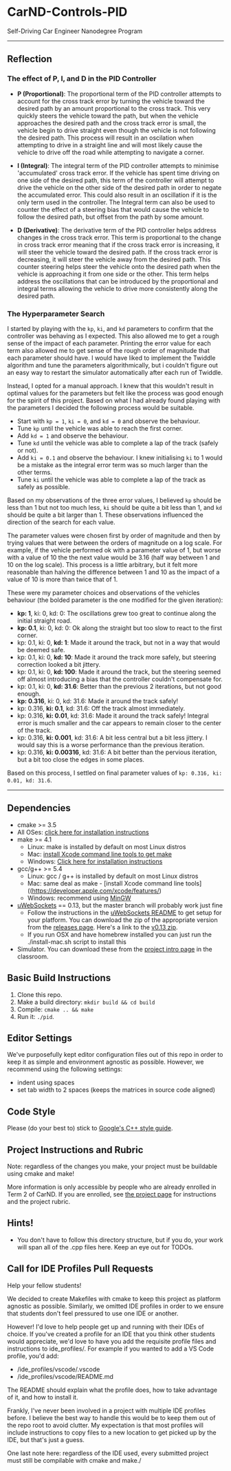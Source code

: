 # CarND-Controls-PID
Self-Driving Car Engineer Nanodegree Program

---

## Reflection

### The effect of P, I, and D in the PID Controller

- **P (Proportional)**: The proportional term of the PID controller attempts to account for the cross track error by turning the vehicle toward the desired path by an amount proportional to the cross track. This very quickly steers the vehicle toward the path, but when the vehicle approaches the desired path and the cross track error is small, the vehicle begin to drive straight even though the vehicle is not following the desired path. This process will result in an oscilation when attempting to drive in a straight line and will most likely cause the vehicle to drive off the road while attempting to navigate a corner.

- **I (Integral)**: The integral term of the PID controller attempts to minimise 'accumulated' cross track error. If the vehicle has spent time driving on one side of the desired path, this term of the controller will attempt to drive the vehicle on the other side of the desired path in order to negate the accumulated error. This could also result in an oscillation if it is the only term used in the controller. The Integral term can also be used to counter the effect of a steering bias that would cause the vehicle to follow the desired path, but offset from the path by some amount.

- **D (Derivative)**: The derivative term of the PID controller helps address changes in the cross track error. This term is proportional to the change in cross track error meaning that if the cross track error is increasing, it will steer the vehicle toward the desired path. If the cross track error is decreasing, it will steer the vehicle away from the desired path. This counter steering helps steer the vehicle onto the desired path when the vehicle is approaching it from one side or the other. This term helps address the oscillations that can be introduced by the proportional and integral terms allowing the vehicle to drive more consistently along the desired path.

### The Hyperparameter Search

I started by playing with the `kp`, `ki`, and `kd` parameters to confirm that the controller was behaving as I expected. This also allowed me to get a rough sense of the impact of each parameter. Printing the error value for each term also allowed me to get sense of the rough order of magnitude that each parameter should have. I would have liked to implement the Twiddle algorithm and tune the parameters algorithmically, but i couldn't figure out an easy way to restart the simulator automatically after each run of Twiddle.

Instead, I opted for a manual approach. I knew that this wouldn't result in optimal values for the parameters but felt like the process was good enough for the spirit of this project. Based on what I had already found playing with the parameters I decided the following process would be suitable.

- Start with `kp = 1`, `ki = 0`, and `kd = 0` and observe the behaviour.
- Tune `kp` until the vehicle was able to reach the first corner.
- Add `kd = 1` and observe the behaviour.
- Tune `kd` until the vehicle was able to complete a lap of the track (safely or not).
- Add `ki = 0.1` and observe the behaviour. I knew initialising `ki` to 1 would be a mistake as the integral error term was so much larger than the other terms.
- Tune `ki` until the vehicle was able to complete a lap of the track as safely as possible.

Based on my observations of the three error values, I believed `kp` should be less than 1 but not too much less, `ki` should be quite a bit less than 1, and `kd` should be quite a bit larger than 1. These observations influenced the direction of the search for each value.

The parameter values were chosen first by order of magnitude and then by trying values that were between the orders of magnitude on a log scale. For example, if the vehicle performed ok with a parameter value of 1, but worse with a value of 10 the the next value would be 3.16 (half way between 1 and 10 on the log scale). This process is a little arbitrary, but it felt more reasonable than halving the difference between 1 and 10 as the impact of a value of 10 is more than twice that of 1.

These were my parameter choices and observations of the vehicles behaviour (the bolded parameter is the one modified for the given iteration):

- **kp: 1**, ki: 0, kd: 0: The oscillations grew too great to continue along the initial straight road.
- **kp: 0.1**, ki: 0, kd: 0: Ok along the straight but too slow to react to the first corner.
- kp: 0.1, ki: 0, **kd: 1**: Made it around the track, but not in a way that would be deemed safe.
- kp: 0.1, ki: 0, **kd: 10**: Made it around the track more safely, but steering correction looked a bit jittery.
- kp: 0.1, ki: 0, **kd: 100**: Made it around the track, but the steering seemed off almost introducing a bias that the controller couldn't compensate for.
- kp: 0.1, ki: 0, **kd: 31.6**: Better than the previous 2 iterations, but not good enough.
- **kp: 0.316**, ki: 0, kd: 31.6: Made it around the track safely!
- kp: 0.316, **ki: 0.1**, kd: 31.6: Off the track almost immediately.
- kp: 0.316, **ki: 0.01**, kd: 31.6: Made it around the track safely! Integral error is much smaller and the car appears to remain closer to the center of the track.
- kp: 0.316, **ki: 0.001**, kd: 31.6: A bit less central but a bit less jittery. I would say this is a worse performance than the previous iteration.
- kp: 0.316, **ki: 0.00316**, kd: 31.6: A bit better than the pervious iteration, but a bit too close the edges in some places.

Based on this process, I settled on final parameter values of `kp: 0.316, ki: 0.01, kd: 31.6`.

---

## Dependencies

* cmake >= 3.5
 * All OSes: [click here for installation instructions](https://cmake.org/install/)
* make >= 4.1
  * Linux: make is installed by default on most Linux distros
  * Mac: [install Xcode command line tools to get make](https://developer.apple.com/xcode/features/)
  * Windows: [Click here for installation instructions](http://gnuwin32.sourceforge.net/packages/make.htm)
* gcc/g++ >= 5.4
  * Linux: gcc / g++ is installed by default on most Linux distros
  * Mac: same deal as make - [install Xcode command line tools]((https://developer.apple.com/xcode/features/)
  * Windows: recommend using [MinGW](http://www.mingw.org/)
* [uWebSockets](https://github.com/uWebSockets/uWebSockets) == 0.13, but the master branch will probably work just fine
  * Follow the instructions in the [uWebSockets README](https://github.com/uWebSockets/uWebSockets/blob/master/README.md) to get setup for your platform. You can download the zip of the appropriate version from the [releases page](https://github.com/uWebSockets/uWebSockets/releases). Here's a link to the [v0.13 zip](https://github.com/uWebSockets/uWebSockets/archive/v0.13.0.zip).
  * If you run OSX and have homebrew installed you can just run the ./install-mac.sh script to install this
* Simulator. You can download these from the [project intro page](https://github.com/udacity/CarND-PID-Control-Project/releases) in the classroom.

## Basic Build Instructions

1. Clone this repo.
2. Make a build directory: `mkdir build && cd build`
3. Compile: `cmake .. && make`
4. Run it: `./pid`.

## Editor Settings

We've purposefully kept editor configuration files out of this repo in order to
keep it as simple and environment agnostic as possible. However, we recommend
using the following settings:

* indent using spaces
* set tab width to 2 spaces (keeps the matrices in source code aligned)

## Code Style

Please (do your best to) stick to [Google's C++ style guide](https://google.github.io/styleguide/cppguide.html).

## Project Instructions and Rubric

Note: regardless of the changes you make, your project must be buildable using
cmake and make!

More information is only accessible by people who are already enrolled in Term 2
of CarND. If you are enrolled, see [the project page](https://classroom.udacity.com/nanodegrees/nd013/parts/40f38239-66b6-46ec-ae68-03afd8a601c8/modules/f1820894-8322-4bb3-81aa-b26b3c6dcbaf/lessons/e8235395-22dd-4b87-88e0-d108c5e5bbf4/concepts/6a4d8d42-6a04-4aa6-b284-1697c0fd6562)
for instructions and the project rubric.

## Hints!

* You don't have to follow this directory structure, but if you do, your work
  will span all of the .cpp files here. Keep an eye out for TODOs.

## Call for IDE Profiles Pull Requests

Help your fellow students!

We decided to create Makefiles with cmake to keep this project as platform
agnostic as possible. Similarly, we omitted IDE profiles in order to we ensure
that students don't feel pressured to use one IDE or another.

However! I'd love to help people get up and running with their IDEs of choice.
If you've created a profile for an IDE that you think other students would
appreciate, we'd love to have you add the requisite profile files and
instructions to ide_profiles/. For example if you wanted to add a VS Code
profile, you'd add:

* /ide_profiles/vscode/.vscode
* /ide_profiles/vscode/README.md

The README should explain what the profile does, how to take advantage of it,
and how to install it.

Frankly, I've never been involved in a project with multiple IDE profiles
before. I believe the best way to handle this would be to keep them out of the
repo root to avoid clutter. My expectation is that most profiles will include
instructions to copy files to a new location to get picked up by the IDE, but
that's just a guess.

One last note here: regardless of the IDE used, every submitted project must
still be compilable with cmake and make./
